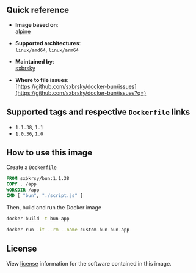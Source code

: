 ## Quick reference
- **Image based on**:   
  [alpine](https://hub.docker.com/_/alpine)

- **Supported architectures**:    
  `linux/amd64`, `linux/arm64`

- **Maintained by**:  
  [sxbrsky](https://github.com/sxbrsky)

- **Where to file issues**:    
  [https://github.com/sxbrsky/docker-bun/issues](https://github.com/sxbrsky/docker-bun/issues?q=)

## Supported tags and respective `Dockerfile` links

- `1.1.38`, `1.1`
- `1.0.36`, `1.0`

## How to use this image

Create a `Dockerfile`

```Dockerfile
FROM sxbkrsy/bun:1.1.38
COPY . /app
WORKDIR /app
CMD [ "bun", "./script.js" ]
```
Then, build and run the Docker image

```bash
docker build -t bun-app
```
```bash
docker run -it --rm --name custom-bun bun-app
```

## License

View [license](https://bun.sh/docs/project/licensing) information for the software contained in this image.